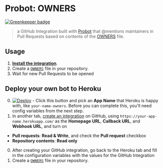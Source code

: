 # Probot: OWNERS

[![Greenkeeper badge](https://badges.greenkeeper.io/probot/owners.svg)](https://greenkeeper.io/)

> a GitHub Integration built with [Probot](https://github.com/probot/probot) that @mentions maintainers in Pull Requests based on contents of the [OWNERS](https://github.com/bkeepers/owners) file.

## Usage

1. **[Install the integration](https://github.com/integration/owners)**.
2. Create a [`OWNERS`](https://github.com/bkeepers/OWNERS) file in your repository.
3. Wait for new Pull Requests to be opened

## Deploy your own bot to Heroku

0. [![Deploy](https://www.herokucdn.com/deploy/button.svg)](https://heroku.com/deploy) - Click this button and pick an **App Name** that Heroku is happy with, like `your-name-owners`. Before you can complete this, you'll need config variables from the next step.
0. In another tab, [create an integration](https://developer.github.com/early-access/integrations/creating-an-integration/) on GitHub, using `https://your-app-name.herokuapp.com/` as the **Homepage URL**, **Callback URL**, and **Webhook URL**, and turn on
  - **Pull requests**: **Read & Write**, and check the **Pull request** checkbox
  - **Repository contents**: **Read only**
0. After creating your GitHub integration, go back to the Heroku tab and fill in the configuration variables with the values for the GitHub Integration
0. Create a [`OWNERS`](https://github.com/bkeepers/OWNERS) file in your repository.
